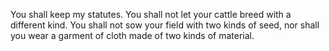 You shall keep my statutes. You shall not let your cattle breed with a different kind. You shall not sow your field with two kinds of seed, nor shall you wear a garment of cloth made of two kinds of material.
